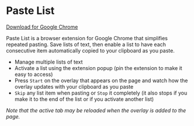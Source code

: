 # Paste List

[Download for Google Chrome](https://chrome.google.com/webstore/detail/paste-list/nolfbfhaicjldjodgafpaheehkolchdf)

Paste List is a browser extension for Google Chrome that simplifies repeated pasting. Save lists of text, then enable a list to have each consecutive item automatically copied to your clipboard as you paste.

- Manage multiple lists of text
- Activate a list using the extension popup (pin the extension to make it easy to access)
- Press `Start` on the overlay that appears on the page and watch how the overlay updates with your clipboard as you paste
- `Skip` any list item when pasting or `Stop` it completely (it also stops if you make it to the end of the list or if you activate another list)

_Note that the active tab may be reloaded when the overlay is added to the page._
